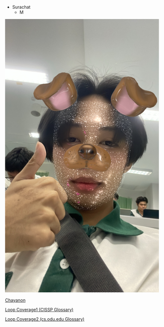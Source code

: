 - Surachat
  - M

![Alt text](123.JPG)

<a href="https://plantzaza.github.io/">Chayanon</a>

<a href="https://srchx.github.io/loopcoverage1">Loop Coverage1 (CISSP Glossary)</a>

<a href="https://srchx.github.io/loopcoverage2">Loop Coverage2 (cs.odu.edu Glossary)</a>
